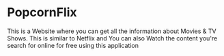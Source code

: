 # PopcornFlix
This is a Website where you can get all the information about Movies &amp; TV Shows. This is similar to Netflix and You can also Watch the content you're search for online for free using this application
